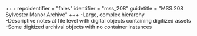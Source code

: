 +++
repoidentifier = "fales"
identifier = "mss_208"
guidetitle = "MSS.208 Sylvester Manor Archive"
+++
-Large, complex hierarchy  
-Descriptive notes at file level with digital objects containing digitized assets  
-Some digitized archival objects with no container instances